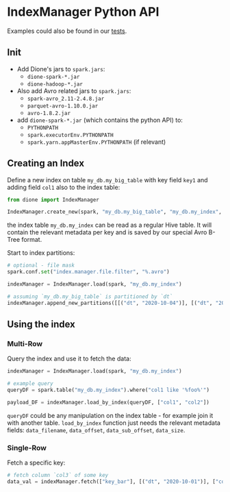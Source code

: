 # IndexManager Python API
Examples could also be found in our [tests](dione-spark/src/test/python/index_manager_test.py).

## Init
- Add Dione's jars to `spark.jars`:
  - `dione-spark-*.jar`
  - `dione-hadoop-*.jar`
- Also add Avro related jars to `spark.jars`:
  - `spark-avro_2.11-2.4.8.jar`
  - `parquet-avro-1.10.0.jar`
  - `avro-1.8.2.jar`
- add `dione-spark-*.jar` (which contains the python API) to:
  - `PYTHONPATH`
  - `spark.executorEnv.PYTHONPATH`
  - `spark.yarn.appMasterEnv.PYTHONPATH` (if relevant)

## Creating an Index
Define a new index on table `my_db.my_big_table` with key field `key1` and adding field `col1` also to the index table:
```python
from dione import IndexManager

IndexManager.create_new(spark, "my_db.my_big_table", "my_db.my_index", ["key1"], ["col1"])
```
the index table `my_db.my_index` can be read as a regular Hive table. It will contain the relevant metadata per key and is
saved by our special Avro B-Tree format.

Start to index partitions:
```python
# optional - file mask
spark.conf.set("index.manager.file.filter", "%.avro")

indexManager = IndexManager.load(spark, "my_db.my_index")

# assuming `my_db.my_big_table` is partitioned by `dt` 
indexManager.append_new_partitions([[("dt", "2020-10-04")], [("dt", "2020-10-05")]])
```

## Using the index
### Multi-Row
Query the index and use it to fetch the data:
```python
indexManager = IndexManager.load(spark, "my_db.my_index")

# example query
queryDF = spark.table("my_db.my_index").where("col1 like '%foo%'")

payload_DF = indexManager.load_by_index(queryDF, ["col1", "col2"])
``` 
`queryDF` could be any manipulation on the index table - for example join it with another table.
`load_by_index` function just needs the relevant metadata fields: `data_filename`, `data_offset`, `data_sub_offset`, `data_size`.

### Single-Row
Fetch a specific key:
```python
# fetch column `col3` of some key
data_val = indexManager.fetch(["key_bar"], [("dt", "2020-10-01")], ["col3"])
```
